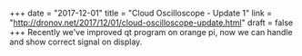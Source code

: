 +++
date = "2017-12-01"
title = "Cloud Oscilloscope - Update 1"
link = "http://dronov.net/2017/12/01/cloud-oscilloscope-update.html"
draft = false
+++
Recently we've improved qt program on orange pi, now we can handle and show correct signal on display.